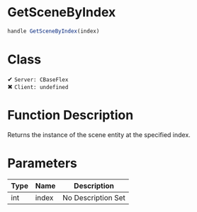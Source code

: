 # GetSceneByIndex
```js	
handle GetSceneByIndex(index)
```
# Class
✔ `Server: CBaseFlex`  
✖ `Client: undefined`  

# Function Description
Returns the instance of the scene entity at the specified index.
# Parameters
Type|Name|Description
--|--|--
int|index|No Description Set
